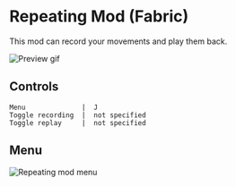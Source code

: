 # Repeating Mod (Fabric)

This mod can record your movements and play them back.

![Preview gif](preview.gif)

## Controls

```
Menu              |  J            
Toggle recording  |  not specified
Toggle replay     |  not specified
```

## Menu

![Repeating mod menu](https://github.com/MeexReay/repeating-mod/assets/127148610/5af93d22-09ce-4d1c-9f07-f663227da364)

